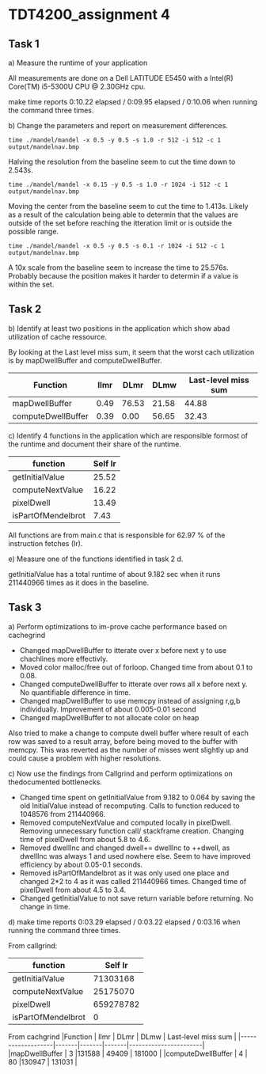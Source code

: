 # TDT4200_assignment 4

## Task 1

a) Measure the runtime of your application

All measurements are done on a Dell LATITUDE E5450 with a Intel(R) Core(TM) i5-5300U CPU @ 2.30GHz cpu.

make time reports 0:10.22 elapsed / 0:09.95 elapsed / 0:10.06 when running the command three times.

b) Change the parameters and report on measurement differences.

```
time ./mandel/mandel -x 0.5 -y 0.5 -s 1.0 -r 512 -i 512 -c 1 output/mandelnav.bmp
```
Halving the resolution from the baseline seem to cut the time down to 2.543s.

```
time ./mandel/mandel -x 0.15 -y 0.5 -s 1.0 -r 1024 -i 512 -c 1 output/mandelnav.bmp
```
Moving the center from the baseline seem to cut the time to 1.413s. Likely as a result of the calculation being able to determin that the values are outside of the set before reaching the itteration limit or is outside the possible range.

```
time ./mandel/mandel -x 0.5 -y 0.5 -s 0.1 -r 1024 -i 512 -c 1 output/mandelnav.bmp
```
A 10x scale from the baseline seem to increase the time to 25.576s. Probably because the position makes it harder to determin if a value is within the set.

## Task 2 

b) Identify at least two positions in the application which show abad utilization of cache ressource.

By looking at the Last level miss sum, it seem that the worst cach utilization is by mapDwellBuffer and computeDwellBuffer.

|Function 			| Ilmr 	| DLmr  | DLmw  | Last-level miss sum 	|
|-------------------|-------|-------|-------|-----------------------|
|mapDwellBuffer		| 0.49	| 76.53	| 21.58	|	     44.88			|
|computeDwellBuffer	| 0.39	| 0.00	| 56.65	|	     32.43			|

c) Identify 4 functions in the application which are responsible formost of the runtime and document their share of the runtime.

|	function 		|	Self Ir |
|-------------------|-----------|
| getInitialValue	| 25.52		|
| computeNextValue	| 16.22		|
| pixelDwell		| 13.49		|
| isPartOfMendelbrot| 7.43		|

All functions are from main.c that is responsible for 62.97 % of the instruction fetches (Ir). 

e) Measure one of the functions identified in task 2 d.

getInitialValue has a total runtime of about 9.182 sec when it runs 211440966 times as it does in the baseline.

## Task 3 

a) Perform optimizations to im-prove cache performance based on cachegrind

- Changed mapDwellBuffer to itterate over x before next y to use chachlines more effectivly.
- Moved color malloc/free out of forloop. Changed time from about 0.1 to 0.08.
- Changed computeDwellBuffer to itterate over rows all x before next y. No quantifiable difference in time.
- Changed mapDwellBuffer to use memcpy instead of assigning r,g,b individually. Improvement of about 0.005-0.01 second
- Changed mapDwellBuffer to not allocate color on heap

Also tried to make a change to compute dwell buffer where result of each row was saved to a result array, before being moved to the buffer with memcpy. This was reverted as the number of misses went slightly up and could cause a problem with higher resolutions.

c)  Now  use  the  findings  from  Callgrind  and  perform  optimizations  on  thedocumented bottlenecks.

- Changed time spent on getInitialValue from 9.182 to 0.064 by saving the old InitialValue instead of recomputing. Calls to function reduced to 1048576 from 211440966.
- Removed computeNextValue and computed locally in pixelDwell. Removing unnecessary function call/ stackframe creation. Changing time of pixelDwell from about 5.8 to 4.6.
- Removed dwellInc and changed dwell+= dwellInc to ++dwell, as dwellInc was always 1 and used nowhere else. Seem to have improved efficiency by about 0.05-0.1 seconds. 
- Removed isPartOfMandelbrot as it was only used one place and changed 2*2 to 4 as it was called 211440966 times. Changed time of pixelDwell from about 4.5 to 3.4.
- Changed getInitialValue to not save return variable before returning. No change in time.

d) make time reports 0:03.29 elapsed / 0:03.22 elapsed / 0:03.16 when running the command three times.

From callgrind:

|	function 		|	Self Ir |
|-------------------|-----------|
| getInitialValue	| 71303168	|
| computeNextValue	| 25175070	|
| pixelDwell		| 659278782	|
| isPartOfMendelbrot| 0			|

From cachgrind
|Function 			| Ilmr 	| DLmr  | DLmw  | Last-level miss sum 	|
|-------------------|-------|-------|-------|-----------------------|
|mapDwellBuffer		| 3		|131588	| 49409	|	     181000			|
|computeDwellBuffer	| 4		| 80	|130947	|	     131031			|